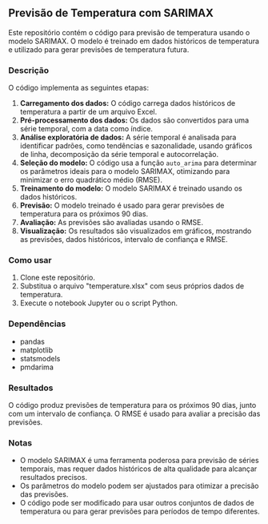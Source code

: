 ## Previsão de Temperatura com SARIMAX

Este repositório contém o código para previsão de temperatura usando o modelo SARIMAX. O modelo é treinado em dados históricos de temperatura e utilizado para gerar previsões de temperatura futura.

### Descrição

O código implementa as seguintes etapas:

1. **Carregamento dos dados:** O código carrega dados históricos de temperatura a partir de um arquivo Excel.
2. **Pré-processamento dos dados:** Os dados são convertidos para uma série temporal, com a data como índice.
3. **Análise exploratória de dados:** A série temporal é analisada para identificar padrões, como tendências e sazonalidade, usando gráficos de linha, decomposição da série temporal e autocorrelação.
4. **Seleção do modelo:** O código usa a função `auto_arima` para determinar os parâmetros ideais para o modelo SARIMAX, otimizando para minimizar o erro quadrático médio (RMSE).
5. **Treinamento do modelo:** O modelo SARIMAX é treinado usando os dados históricos.
6. **Previsão:** O modelo treinado é usado para gerar previsões de temperatura para os próximos 90 dias.
7. **Avaliação:** As previsões são avaliadas usando o RMSE.
8. **Visualização:** Os resultados são visualizados em gráficos, mostrando as previsões, dados históricos, intervalo de confiança e RMSE.

### Como usar

1. Clone este repositório.
2. Substitua o arquivo "temperature.xlsx" com seus próprios dados de temperatura.
3. Execute o notebook Jupyter ou o script Python.

### Dependências

- pandas
- matplotlib
- statsmodels
- pmdarima

### Resultados

O código produz previsões de temperatura para os próximos 90 dias, junto com um intervalo de confiança. O RMSE é usado para avaliar a precisão das previsões.

### Notas

- O modelo SARIMAX é uma ferramenta poderosa para previsão de séries temporais, mas requer dados históricos de alta qualidade para alcançar resultados precisos.
- Os parâmetros do modelo podem ser ajustados para otimizar a precisão das previsões.
- O código pode ser modificado para usar outros conjuntos de dados de temperatura ou para gerar previsões para períodos de tempo diferentes.
